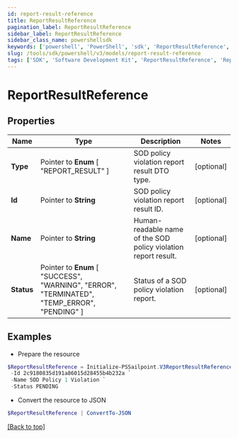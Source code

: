 ```yaml
---
id: report-result-reference
title: ReportResultReference
pagination_label: ReportResultReference
sidebar_label: ReportResultReference
sidebar_class_name: powershellsdk
keywords: ['powershell', 'PowerShell', 'sdk', 'ReportResultReference', 'ReportResultReference'] 
slug: /tools/sdk/powershell/v3/models/report-result-reference
tags: ['SDK', 'Software Development Kit', 'ReportResultReference', 'ReportResultReference']
---
```



# ReportResultReference

## Properties

Name | Type | Description | Notes
------------ | ------------- | ------------- | -------------
**Type** |  Pointer to  **Enum** [  "REPORT_RESULT" ] | SOD policy violation report result DTO type. | [optional] 
**Id** |  Pointer to **String** | SOD policy violation report result ID. | [optional] 
**Name** |  Pointer to **String** | Human-readable name of the SOD policy violation report result. | [optional] 
**Status** |  Pointer to  **Enum** [  "SUCCESS",    "WARNING",    "ERROR",    "TERMINATED",    "TEMP_ERROR",    "PENDING" ] | Status of a SOD policy violation report. | [optional] 

## Examples

- Prepare the resource
```powershell
$ReportResultReference = Initialize-PSSailpoint.V3ReportResultReference  -Type REPORT_RESULT `
 -Id 2c9180835d191a86015d28455b4b232a `
 -Name SOD Policy 1 Violation `
 -Status PENDING
```

- Convert the resource to JSON
```powershell
$ReportResultReference | ConvertTo-JSON
```


[[Back to top]](#) 

